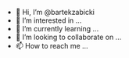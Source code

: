 - 👋 Hi, I’m @bartekzabicki
- 👀 I’m interested in ...
- 🌱 I’m currently learning ...
- 💞️ I’m looking to collaborate on ...
- 📫 How to reach me ...

<!---
bartekzabicki/bartekzabicki is a ✨ special ✨ repository because its `README.md` (this file) appears on your GitHub profile.
You can click the Preview link to take a look at your changes.
--->
